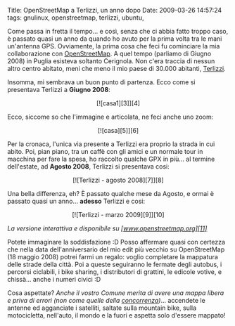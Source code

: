 Title: OpenStreetMap a Terlizzi, un anno dopo
Date:  2009-03-26 14:57:24
tags: gnulinux, openstreetmap, terlizzi, ubuntu,

Come passa in fretta il tempo... e così, senza
che ci abbia fatto troppo caso, è passato quasi un anno da quando ho avuto per
la prima volta tra le mani un'antenna GPS. Ovviamente, la prima cosa che feci
fu cominciare la mia collaborazione con [OpenStreetMap][1]. A quel tempo
(parliamo di Giugno 2008) in Puglia esisteva soltanto Cerignola. Non c'era
traccia di nessun altro centro abitato, meni che meno il mio paese di 30.000
abitanti, [Terlizzi][2].


Insomma, mi sembrava un buon punto di partenza.
Ecco come si presentava Terlizzi a **Giugno 2008**:

<center>[![casa1][3]][4]</center>


Ecco, siccome so che l'immagine e articolata, ne feci anche uno zoom:

<center>[![casa][5]][6]</center>


Per la cronaca, l'unica via presente a Terlizzi era proprio la strada in cui
abito. Poi, pian piano, tra un caffè con gli amici e un normale tour in
macchina per fare la spesa, ho raccolto qualche GPX in più... al termine
dell'estate, ad **Agosto 2008**, Terlizzi si presentava cosi:


<center>[![Terlizzi - agosto 2008][7]][8]</center>


Una bella differenza, eh? È passato qualche mese da Agosto, e ormai è passato
quasi un anno... **adesso** Terlizzi e cosi:


<center>[![Terlizzi - marzo 2009][9]][10]</center>


_La versione interattiva e disponibile su [www.openstreetmap.org][11]_


Potete immaginare la soddisfazione :D Posso affermare quasi con certezza che
nella data dell'anniversario del mio edit più vecchio su OpenStreetMap (18
maggio 2008) potrei farmi un regalo: voglio completare la mappatura delle
strade della città. Poi a queste seguiranno le fermate degli autobus, i
percorsi ciclabili, i bike sharing, i distributori di grattini, le edicole
votive, e chissà... anche i numeri civici :D


Cosa aspettate? _Anche il vostro Comune merita di avere una mappa libera e
priva di errori (non come quelle della [concorrenza][12])_... accendete le
antenne ed agganciate i satelliti, saltate sulla mountain bike, sulla
motocicletta, nell'auto, il mondo e la fuori e aspetta solo d'essere mappato!

   [1]: http://www.openstreetmap.org/

   [2]: http://it.wikipedia.org/wiki/Terlizzi

   [3]: http://farm4.static.flickr.com/3433/3386907525_57123a8b2f_m.jpg

   [4]: http://www.flickr.com/photos/leron/3386907525/

   [5]: http://farm4.static.flickr.com/3597/3386907603_327a807b83_o.png

   [6]: http://www.flickr.com/photos/leron/3386907603/ 

   [7]: http://farm4.static.flickr.com/3538/3386179142_5a24128166_o.png

   [8]: http://www.flickr.com/photos/leron/3386179142/ 

   [9]: http://farm4.static.flickr.com/3611/3386179706_b98a890e84_o.png

   [10]: http://www.flickr.com/photos/leron/3386179706/

   [11]: http://www.openstreetmap.org/?lat=41.13026&lon=16.54626&zoom=16&layers=B000FTF

   [12]: http://maps.google.it/

